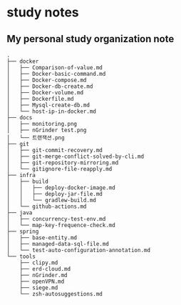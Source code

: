 # study notes 
## My personal study organization note     
    .
    ├── docker
    │   ├── Comparison-of-value.md
    │   ├── Docker-basic-command.md
    │   ├── Docker-compose.md
    │   ├── Docker-db-create.md
    │   ├── Docker-volume.md
    │   ├── Dockerfile.md
    │   ├── Mysql-create-db.md
    │   └── host-ip-in-docker.md
    ├── docs
    │   ├── monitoring.png
    │   ├── nGrinder test.png
    │   └── 트랜잭션.png
    ├── git
    │   ├── git-commit-recovery.md
    │   ├── git-merge-conflict-solved-by-cli.md
    │   ├── git-repository-mirroring.md
    │   └── gitignore-file-reapply.md
    ├── infra
    │   ├── build
    │   │   ├── deploy-docker-image.md
    │   │   ├── deploy-jar-file.md
    │   │   └── gradlew-build.md
    │   └── github-actions.md
    ├── java
    │   ├── concurrency-test-env.md
    │   └── map-key-frequence-check.md
    ├── spring
    │   ├── base-entity.md
    │   ├── managed-data-sql-file.md
    │   └── test-auto-configuration-annotation.md
    └── tools
        ├── clipy.md
        ├── erd-cloud.md
        ├── nGrinder.md
        ├── openVPN.md
        ├── siege.md
        └── zsh-autosuggestions.md
